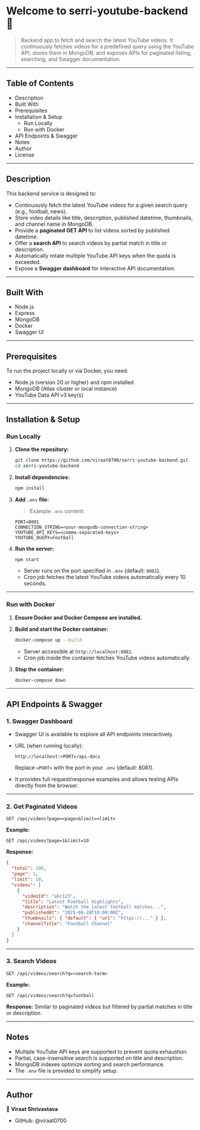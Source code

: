 # Welcome to serri-youtube-backend 👋

> Backend app to fetch and search the latest YouTube videos. It continuously fetches videos for a predefined query using the YouTube API, stores them in MongoDB, and exposes APIs for paginated listing, searching, and Swagger documentation.

---

## Table of Contents

- Description
- Built With
- Prerequisites
- Installation & Setup
  - Run Locally
  - Run with Docker
- API Endpoints & Swagger
- Notes
- Author
- License

---

## Description

This backend service is designed to:

- Continuously fetch the latest YouTube videos for a given search query (e.g., football, news).
- Store video details like title, description, published datetime, thumbnails, and channel name in MongoDB.
- Provide a **paginated GET API** to list videos sorted by published datetime.
- Offer a **search API** to search videos by partial match in title or description.
- Automatically rotate multiple YouTube API keys when the quota is exceeded.
- Expose a **Swagger dashboard** for interactive API documentation.

---

## Built With

- Node.js
- Express
- MongoDB
- Docker
- Swagger UI

---

## Prerequisites

To run the project locally or via Docker, you need:

- Node.js (version 20 or higher) and npm installed
- MongoDB (Atlas cluster or local instance)
- YouTube Data API v3 key(s)

---

## Installation & Setup

### Run Locally

1. **Clone the repository:**

   ```bash
   git clone https://github.com/viraat0700/serri-youtube-backend.git
   cd serri-youtube-backend
   ```

2. **Install dependencies:**

   ```bash
   npm install
   ```

3. **Add** `.env` **file:**

   > Example `.env` content:

   ```env
   PORT=8081
   CONNECTION_STRING=<your-mongodb-connection-string>
   YOUTUBE_API_KEYS=<comma-separated-keys>
   YOUTUBE_QUERY=Football
   ```

4. **Run the server:**

   ```bash
   npm start
   ```

   - Server runs on the port specified in `.env` (default: `8081`).
   - Cron job fetches the latest YouTube videos automatically every 10 seconds.

---

### Run with Docker

1. **Ensure Docker and Docker Compose are installed.**

2. **Build and start the Docker container:**

   ```bash
   docker-compose up --build
   ```

   - Server accessible at `http://localhost:8081`.
   - Cron job inside the container fetches YouTube videos automatically.

3. **Stop the container:**

   ```bash
   docker-compose down
   ```

---

## API Endpoints & Swagger

### 1. Swagger Dashboard

- Swagger UI is available to explore all API endpoints interactively.

- URL (when running locally):

  ```
  http://localhost:<PORT>/api-docs
  ```

  Replace `<PORT>` with the port in your `.env` (default: 8081).

- It provides full request/response examples and allows testing APIs directly from the browser.

---

### 2. Get Paginated Videos

```
GET /api/videos?page=<page>&limit=<limit>
```

**Example:**

```
GET /api/videos?page=1&limit=10
```

**Response:**

```json
{
  "total": 100,
  "page": 1,
  "limit": 10,
  "videos": [
    {
      "videoId": "abc123",
      "title": "Latest Football Highlights",
      "description": "Watch the latest football matches...",
      "publishedAt": "2025-08-28T10:00:00Z",
      "thumbnails": { "default": { "url": "https://..." } },
      "channelTitle": "Football Channel"
    }
  ]
}
```

---

### 3. Search Videos

```
GET /api/videos/search?q=<search-term>
```

**Example:**

```
GET /api/videos/search?q=football
```

**Response:** Similar to paginated videos but filtered by partial matches in title or description.

---

## Notes

- Multiple YouTube API keys are supported to prevent quota exhaustion.
- Partial, case-insensitive search is supported on title and description.
- MongoDB indexes optimize sorting and search performance.
- The `.env` file is provided to simplify setup.

---

## Author

👤 **Viraat Shrivastava**

- GitHub: @viraat0700
